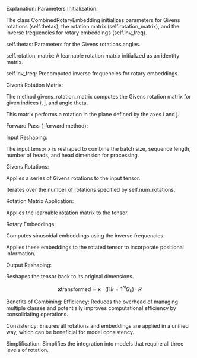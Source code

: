 Explanation:
Parameters Initialization:

The class CombinedRotaryEmbedding initializes parameters for Givens rotations (self.thetas), the rotation matrix (self.rotation_matrix), and the inverse frequencies for rotary embeddings (self.inv_freq).

self.thetas: Parameters for the Givens rotations angles.

self.rotation_matrix: A learnable rotation matrix initialized as an identity matrix.

self.inv_freq: Precomputed inverse frequencies for rotary embeddings.

Givens Rotation Matrix:

The method givens_rotation_matrix computes the Givens rotation matrix for given indices i, j, and angle theta.

This matrix performs a rotation in the plane defined by the axes i and j.

Forward Pass (_forward method):

Input Reshaping:

The input tensor x is reshaped to combine the batch size, sequence length, number of heads, and head dimension for processing.

Givens Rotations:

Applies a series of Givens rotations to the input tensor.

Iterates over the number of rotations specified by self.num_rotations.

Rotation Matrix Application:

Applies the learnable rotation matrix to the tensor.

Rotary Embeddings:

Computes sinusoidal embeddings using the inverse frequencies.

Applies these embeddings to the rotated tensor to incorporate positional information.

Output Reshaping:

Reshapes the tensor back to its original dimensions.



$$ \mathbf{x}{\text{transformed}} = \mathbf{x} \cdot \left( \prod{k=1}^{N} G_k \right) \cdot R $$




Benefits of Combining:
Efficiency: Reduces the overhead of managing multiple classes and potentially improves computational efficiency by consolidating operations.

Consistency: Ensures all rotations and embeddings are applied in a unified way, which can be beneficial for model consistency.

Simplification: Simplifies the integration into models that require all three levels of rotation.
